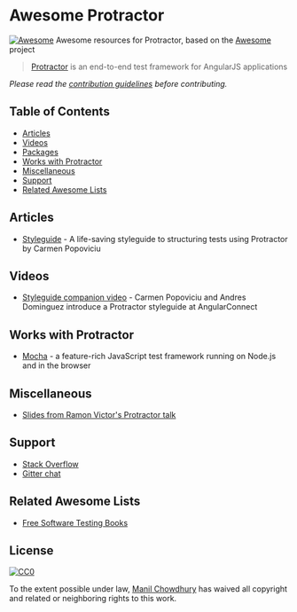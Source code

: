 # Awesome Protractor
[![Awesome](https://cdn.rawgit.com/sindresorhus/awesome/d7305f38d29fed78fa85652e3a63e154dd8e8829/media/badge.svg)](https://github.com/sindresorhus/awesome)
Awesome resources for Protractor, based on the [Awesome](https://github.com/sindresorhus/awesome/) project

> [Protractor](http://www.protractortest.org/) is an end-to-end test framework for AngularJS applications

*Please read the [contribution guidelines](contributing.md) before contributing.*


## Table of Contents

- [Articles](#articles)
- [Videos](#videos)
- [Packages](#packages)
- [Works with Protractor](#works-with-protractor)
- [Miscellaneous](#miscellaneous)
- [Support](#support)
- [Related Awesome Lists](#related-awesome-lists)


## Articles

- [Styleguide](https://github.com/CarmenPopoviciu/protractor-styleguide) - A life-saving styleguide to structuring tests using Protractor by Carmen Popoviciu


## Videos

- [Styleguide companion video](https://www.youtube.com/watch?v=-lTGnYwnEuM) - Carmen Popoviciu and Andres Dominguez introduce a Protractor styleguide at AngularConnect


## Works with Protractor

- [Mocha](https://mochajs.org/) - a feature-rich JavaScript test framework running on Node.js and in the browser


## Miscellaneous

- [Slides from Ramon Victor's Protractor talk](https://ramonvictor.github.io/protractor/slides/)


## Support

- [Stack Overflow](http://stackoverflow.com/questions/tagged/protractor)
- [Gitter chat](https://gitter.im/angular/protractor)


## Related Awesome Lists

- [Free Software Testing Books](https://github.com/ligurio/free-software-testing-books/blob/master/free-software-testing-books.md)


## License

[![CC0](http://mirrors.creativecommons.org/presskit/buttons/88x31/svg/cc-zero.svg)](https://creativecommons.org/publicdomain/zero/1.0/)

To the extent possible under law, [Manil Chowdhury](https://chowdhurian.github.io) has waived all copyright and related or neighboring rights to this work.
